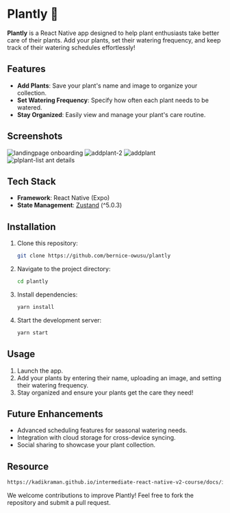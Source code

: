 # Plantly 🌱

**Plantly** is a React Native app designed to help plant enthusiasts take better care of their plants. Add your plants, set their watering frequency, and keep track of their watering schedules effortlessly!

## Features

- **Add Plants**: Save your plant's name and image to organize your collection.
- **Set Watering Frequency**: Specify how often each plant needs to be watered.
- **Stay Organized**: Easily view and manage your plant's care routine.

## Screenshots
![![landingpage](https://github.com/user-attachments/assets/1d3e205c-5635-438b-a8b3-4db7823bce6b)
onboarding](https://github.com/user-attachments/assets/80bab4d2-8c64-435f-ba8f-46c337d8ac79)
![addplant-2](https://github.com/user-attachments/assets/560cc129-8ac9-4109-9b70-00c9a201c423)
![addplant](https://github.com/user-attachments/assets/8603fb72-ea0b-48aa-8188-ea88352f0add)
![pl![plant-list](https://github.com/user-attachments/assets/89300c7c-2ac2-4075-a3a1-c93926e7e139)
ant details](https://github.com/user-attachments/assets/3ae02abc-1c3e-4d6f-936f-ed2280cbf0d9)


## Tech Stack

- **Framework**: React Native (Expo)
- **State Management**: [Zustand](https://github.com/pmndrs/zustand) (^5.0.3)

## Installation

1. Clone this repository:
   ```bash
   git clone https://github.com/bernice-owusu/plantly
   ```
2. Navigate to the project directory:
   ```bash
   cd plantly
   ```
3. Install dependencies:
   ```bash
   yarn install
   ```
4. Start the development server:
   ```bash
   yarn start
   ```

## Usage

1. Launch the app.
2. Add your plants by entering their name, uploading an image, and setting their watering frequency.
3. Stay organized and ensure your plants get the care they need!

## Future Enhancements

- Advanced scheduling features for seasonal watering needs.
- Integration with cloud storage for cross-device syncing.
- Social sharing to showcase your plant collection.

## Resource
```bash
https://kadikraman.github.io/intermediate-react-native-v2-course/docs/intro
```

We welcome contributions to improve Plantly! Feel free to fork the repository and submit a pull request.


